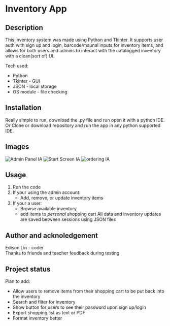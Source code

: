 # Inventory App

## Description
This inventory system was made using Python and Tkinter. It supports user auth with sign up and login, barcode/maunal inputs for inventory items, and allows for both users and admins to interact with the catalogged inventory with a clean(sort of) UI.

Tech used:
- Python
- Tkinter - GUI
- JSON - local storage
- OS module - file checking

## Installation
Really simple to run, download the .py file and run open it with a python IDE.
Or Clone or download repository and run the app in any python supported IDE.

## Images
![Admin Panel IA](https://github.com/user-attachments/assets/a7dd475f-aaed-4d09-b3df-b0efbb78f35b)
![Start Screen IA](https://github.com/user-attachments/assets/3d83fdf2-5795-4146-a626-326c681b24a5)
![ordering IA](https://github.com/user-attachments/assets/3a6edb4b-0425-4a99-ae1b-e56e1a2b6f90)

## Usage
1. Run the code
2.  If your using the admin account:
     - Add, remove, or update inventory items
3. If your a user:
     - Browse available inventory
     - add items to *personal* shopping cart
All data and inventory updates are saved between sessions using JSON files 

## Author and acknoledgement
Edison Lin - coder \
Thanks to friends and teacher feedback during testing

## Project status
Plan to add:
- Allow users to remove items from their shopping cart to be put back into the inventory
- Search and filter for inventory
- Show button for users to see their password upon sign up/login
- Export shopping list as text or PDF
- Format inventory better

